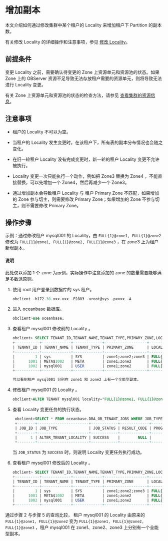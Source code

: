 # 增加副本

本文介绍如何通过修改集群中某个租户的 Locality 来增加租户下 Partition 的副本数。

有关修改 Locality 的详细操作和注意事项，参见 [修改 Locality](2.modify-locality.md)。

## 前提条件

变更 Locality 之前，需要确认待变更的 Zone 上资源单元和资源池的状态。如果 Zone 上的 OBServer 资源不足导致无法存放租户需要的资源单元，则将导致无法进行 Locality 变更。

有关 Zone 上资源单元和资源池的状态的检查方法，请参见 [查看集群的资源信息](../../../../7.reference/2.administrator-guide/2.basic-database-management/1.manage-clusters/10.view-the-resource-information-of-a-cluster.md)。

## 注意事项

* 租户的 Locality 不可以为空。

* 当租户的 Locality 发生变更时，在该租户下，所有表的副本分布情况也会随之变化。

* 在旧一轮租户 Locality 没有完成变更时，新一轮的租户 Locality 变更不允许被执行。

* Locality 变更一次只能执行一个动作，例如把 Zone3 替换为 Zone4 ，不能直接替换，可以先增加一个 Zone4，然后再减少一个 Zone3。

* 通过增加副本会导致租户 Locality 与 租户 Primary Zone 不匹配，如果增加的 Zone 参与切主，则需要修改 Primary Zone；如果增加的 Zone 不参与切主，则不需要修改 Primary Zone。

## 操作步骤

示例：通过修改租户 mysql001 的 Locality，由 `FULL{1}@zone1, FULL{1}@zone2` 修改为 `FULL{1}@zone1, FULL{1}@zone2, FULL{1}@zone3` ，在 zone3 上为租户新增副本。

<main id="notice" type='explain'>
   <h4>说明</h4>
   <p>此处仅以添加 1 个 zone 为示例，实际操作中注意添加的 zone 的数量需要能够满足多数派原则。</p>
</main>

1. 使用 root 用户登录到数据库的 sys 租户。

   ```sql
   obclient -h172.30.xxx.xxx -P2883 -uroot@sys -pxxxx -A
   ```

2. 进入 oceanbase 数据库。

   ```sql
   obclient>use oceanbase;
   ```

3. 查看租户 mysql001 修改前的 Locality 。

   ```sql
   obclient> SELECT TENANT_ID,TENANT_NAME,TENANT_TYPE,PRIMARY_ZONE,LOCALITY FROM oceanbase.DBA_OB_TENANTS;
   +-----------+-------------+-------------+-------------------+---------------------------------------------+
   | TENANT_ID | TENANT_NAME | TENANT_TYPE | PRIMARY_ZONE      | LOCALITY                                    |
   +-----------+-------------+-------------+-------------------+---------------------------------------------+
   |         1 | sys         | SYS         | zone1;zone2;zone3 | FULL{1}@zone1, FULL{1}@zone2, FULL{1}@zone3 |
   |      1001 | META$1002   | META        | zone1;zone2       | FULL{1}@zone1, FULL{1}@zone2                |
   |      1002 | mysql001    | USER        | zone1;zone2       | FULL{1}@zone1, FULL{1}@zone2                |
   +-----------+-------------+-------------+-------------------+---------------------------------------------+

   可以看到租户 mysql001 分别在 zone1 和 zone2 上有一个全能型副本。

4. 修改租户 mysql001 的 Locality 。

   ```sql
   obclient>ALTER TENANT mysql001 locality="FULL{1}@zone1, FULL{1}@zone2, FULL{1}@zone3";
   ```

5. 查看 Locality 变更任务的执行状态。

   ```sql
    obclient>SELECT * FROM oceanbase.DBA_OB_TENANT_JOBS WHERE JOB_TYPE = 'ALTER_TENANT_LOCALITY';
    +--------+-----------------------+------------+-------------+----------+----------------------------+----------------------------+-----------+------------------------------------------------------------------------------+---------------------------------------------+----------------+-------------+
    | JOB_ID | JOB_TYPE              | JOB_STATUS | RESULT_CODE | PROGRESS | START_TIME                 | MODIFY_TIME                | TENANT_ID | SQL_TEXT                                                                     | EXTRA_INFO                                  | RS_SVR_IP      | RS_SVR_PORT |
    +--------+-----------------------+------------+-------------+----------+----------------------------+----------------------------+-----------+------------------------------------------------------------------------------+---------------------------------------------+----------------+-------------+
    |      1 | ALTER_TENANT_LOCALITY | SUCCESS    |        NULL |        0 | 2023-01-05 19:38:38.416011 | 2023-01-05 19:38:38.416011 |      1002 | ALTER TENANT mysql001 locality='FULL{1}@zone1, FULL{1}@zone2, FULL{1}@zone3' | FULL{1}@zone1, FULL{1}@zone2                | 172.30.135.237 |        2882 |
    +--------+-----------------------+------------+-------------+----------+----------------------------+----------------------------+-----------+------------------------------------------------------------------------------+---------------------------------------------+----------------+-------------+
   ```

   当 `JOB_STATUS` 为 `SUCCESS` 时，则说明 Locality 变更任务执行成功。

6. 查看租户 mysql001 修改后的 Locality 。

   ```sql
   obclient> SELECT TENANT_ID,TENANT_NAME,TENANT_TYPE,PRIMARY_ZONE,LOCALITY FROM oceanbase.DBA_OB_TENANTS;
   +-----------+-------------+-------------+-------------------+---------------------------------------------+
   | TENANT_ID | TENANT_NAME | TENANT_TYPE | PRIMARY_ZONE      | LOCALITY                                    |
   +-----------+-------------+-------------+-------------------+---------------------------------------------+
   |         1 | sys         | SYS         | zone1;zone2;zone3 | FULL{1}@zone1, FULL{1}@zone2, FULL{1}@zone3 |
   |      1001 | META$1002   | META        | zone1;zone2       | FULL{1}@zone1, FULL{1}@zone2, FULL{1}@zone3 |
   |      1002 | mysql001    | USER        | zone1;zone2       | FULL{1}@zone1, FULL{1}@zone2, FULL{1}@zone3 |
   +-----------+-------------+-------------+-------------------+---------------------------------------------+
   ```

通过步骤 2 与步骤 5 的查询比较， 租户 mysql001 的 Locality 由原来的 `FULL{1}@zone1, FULL{1}@zone2` 变为 `FULL{1}@zone1, FULL{1}@zone2, FULL{1}@zone3` ，租户 mysql001 在 zone1、zone2、zone3 上分别有一个全能型副本。
